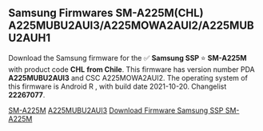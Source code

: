<h2>Samsung Firmwares SM-A225M(CHL) A225MUBU2AUI3/A225MOWA2AUI2/A225MUBU2AUH1</h2>
Download the Samsung firmware for the ✅ <strong>Samsung SSP </strong> ⭐ <strong>SM-A225M</strong> with product code <strong>CHL</strong> <strong> from Chile</strong>. This firmware has version number PDA <strong>A225MUBU2AUI3</strong> and CSC A225MOWA2AUI2. The operating system of this firmware is Android R , with build date 2021-10-20. Changelist <strong>22267077</strong>.


[SM-A225M](https://samfirm.shop/samsung/model/SM-A225M)
[A225MUBU2AUI3](https://samfirm.shop/samsung/pda/A225MUBU2AUI3)
[Download Firmware Samsung SSP SM-A225M](https://samfirm.shop/samsung/firmware/467179)
